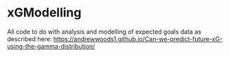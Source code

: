 # xGModelling
All code to do with analysis and modelling of expected goals data as described here: https://andrewwoods1.github.io/Can-we-predict-future-xG-using-the-gamma-distribution/
